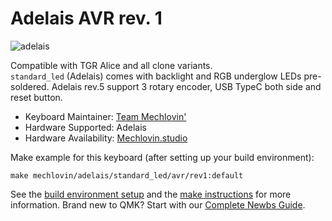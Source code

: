# Adelais AVR rev. 1

![adelais](https://i.imgur.com/6U1IfZe.png)

Compatible with TGR Alice and all clone variants.  
`standard_led` (Adelais) comes with backlight and RGB underglow LEDs pre-soldered. Adelais rev.5 support 3 rotary encoder, USB TypeC both side and reset button.

* Keyboard Maintainer: [Team Mechlovin'](mechlovin.studio)
* Hardware Supported: Adelais
* Hardware Availability: [Mechlovin.studio](https://mechlovin.studio/collections/pcb/products/adelais-tgr-alice-clones-compatible-pcb?variant=34140335472779)

Make example for this keyboard (after setting up your build environment):

    make mechlovin/adelais/standard_led/avr/rev1:default

See the [build environment setup](https://docs.qmk.fm/#/getting_started_build_tools) and the [make instructions](https://docs.qmk.fm/#/getting_started_make_guide) for more information. Brand new to QMK? Start with our [Complete Newbs Guide](https://docs.qmk.fm/#/newbs).
